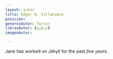 ```yaml
---
layout: autor
title: Edgar A. Villanueva
posicion: 
generosAutor: Terror
librosAutor: {a,b,c}
imagenAutor:

---
```

Jane has worked on Jekyll for the past *five years*.